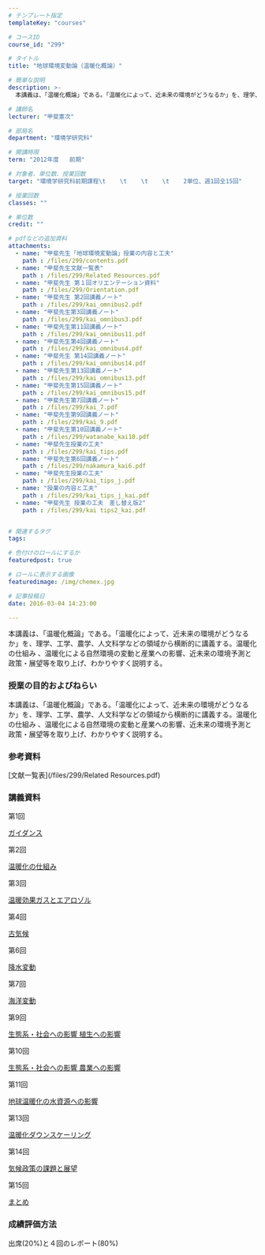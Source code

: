 ```yaml
---
# テンプレート指定
templateKey: "courses"

# コースID
course_id: "299"

# タイトル
title: "地球環境変動論（温暖化概論）"

# 簡単な説明
description: >-
  本講義は、「温暖化概論」である。「温暖化によって、近未来の環境がどうなるか」を、理学、工学、農学、人文科学などの領域から横断的に講義する。温暖化の仕組み 、温暖化による自然環境の変動と産業への影響、近...

# 講師名
lecturer: "甲斐憲次"

# 部局名
department: "環境学研究科"

# 開講時限
term: "2012年度	前期"

# 対象者、単位数、授業回数
target: "環境学研究科前期課程\t    \t    \t    \t    2単位、週1回全15回"

# 授業回数
classes: ""

# 単位数
credit: ""

# pdfなどの追加資料
attachments: 
  - name: "甲斐先生「地球環境変動論」授業の内容と工夫" 
    path : /files/299/contents.pdf
  - name: "甲斐先生文献一覧表" 
    path : /files/299/Related Resources.pdf
  - name: "甲斐先生 第１回オリエンテーション資料" 
    path : /files/299/Orientation.pdf
  - name: "甲斐先生 第2回講義ノート" 
    path : /files/299/kai_omnibus2.pdf
  - name: "甲斐先生第3回講義ノート" 
    path : /files/299/kai_omnibus3.pdf
  - name: "甲斐先生第11回講義ノート" 
    path : /files/299/kai_omnibus11.pdf
  - name: "甲斐先生第4回講義ノート" 
    path : /files/299/kai_omnibus4.pdf
  - name: "甲斐先生 第14回講義ノート" 
    path : /files/299/kai_omnibus14.pdf
  - name: "甲斐先生第13回講義ノート" 
    path : /files/299/kai_omnibus13.pdf
  - name: "甲斐先生第15回講義ノート" 
    path : /files/299/kai_omnibus15.pdf
  - name: "甲斐先生第7回講義ノート" 
    path : /files/299/kai_7.pdf
  - name: "甲斐先生第9回講義ノート" 
    path : /files/299/kai_9.pdf
  - name: "甲斐先生第10回講義ノート" 
    path : /files/299/watanabe_kai10.pdf
  - name: "甲斐先生授業の工夫" 
    path : /files/299/kai_tips.pdf
  - name: "甲斐先生第6回講義ノート" 
    path : /files/299/nakamura_kai6.pdf
  - name: "甲斐先生授業の工夫" 
    path : /files/299/kai_tips_j.pdf
  - name: "授業の内容と工夫" 
    path : /files/299/kai_tips_j_kai.pdf
  - name: "甲斐先生 授業の工夫　差し替え版2" 
    path : /files/299/kai tips2_kai.pdf


# 関連するタグ
tags:

# 色付けのロールにするか
featuredpost: true

# ロールに表示する画像
featuredimage: /img/chemex.jpg

# 記事投稿日
date: 2016-03-04 14:23:00

---
```

本講義は、「温暖化概論」である。「温暖化によって、近未来の環境がどうなるか」を、理学、工学、農学、人文科学などの領域から横断的に講義する。温暖化の仕組み 、温暖化による自然環境の変動と産業への影響、近未来の環境予測と政策・展望等を取り上げ、わかりやすく説明する。


### 授業の目的およびねらい

本講義は、「温暖化概論」である。「温暖化によって、近未来の環境がどうなるか」を、理学、工学、農学、人文科学などの領域から横断的に講義する。温暖化の仕組み 、温暖化による自然環境の変動と産業への影響、近未来の環境予測と政策・展望等を取り上げ、わかりやすく説明する。 

### 参考資料


[文献一覧表](/files/299/Related Resources.pdf) 

### 講義資料

第1回


[ガイダンス](/files/299/Orientation.pdf) 

第2回


[温暖化の仕組み](/files/299/kai_omnibus2.pdf) 

第3回


[温暖効果ガスとエアロゾル](/files/299/kai_omnibus3.pdf) 

第4回


[古気候](/files/299/kai_omnibus4.pdf) 

第6回


[降水変動](/files/299/nakamura_kai6.pdf) 

第7回


[海洋変動](/files/299/kai_7.pdf) 

第9回


[生態系・社会への影響 植生への影響](/files/299/kai_9.pdf) 

第10回


[生態系・社会への影響 農業への影響](/files/299/watanabe_kai10.pdf) 

第11回


[地球温暖化の水資源への影響](/files/299/kai_omnibus11.pdf) 

第13回


[温暖化ダウンスケーリング](/files/299/kai_omnibus13.pdf) 

第14回


[気候政策の課題と展望](/files/299/kai_omnibus14.pdf) 

第15回


[まとめ](/files/299/kai_omnibus15.pdf) 

### 成績評価方法

出席(20%)と４回のレポート(80%)
